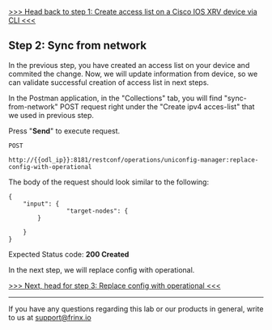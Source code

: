 [>>> Head back to step 1: Create access list on a Cisco IOS XRV device via CLI <<<](1.md) 

## Step 2: Sync from network

In the previous step, you have created an access list on your device and commited the change. Now, we will update information from device, so we can validate successful creation of access list in next steps.

In the Postman application, in the "Collections" tab, you will find "sync-from-network" POST request right under the "Create ipv4 acces-list" that we used in previous step.

Press "**Send**" to execute request.



```
POST

http://{{odl_ip}}:8181/restconf/operations/uniconfig-manager:replace-config-with-operational
```


The body of the request should look similar to the following:

```
{
	"input": {
				"target-nodes": {
		}

	}
}
```

Expected Status code: **200 Created**

In the next step, we will replace config with operational.

[>>> Next, head for step 3: Replace config with operational <<<](3.md)

---
If you have any questions regarding this lab or our products in general, write to us at [support@frinx.io](mailto:support@frinx.io)
